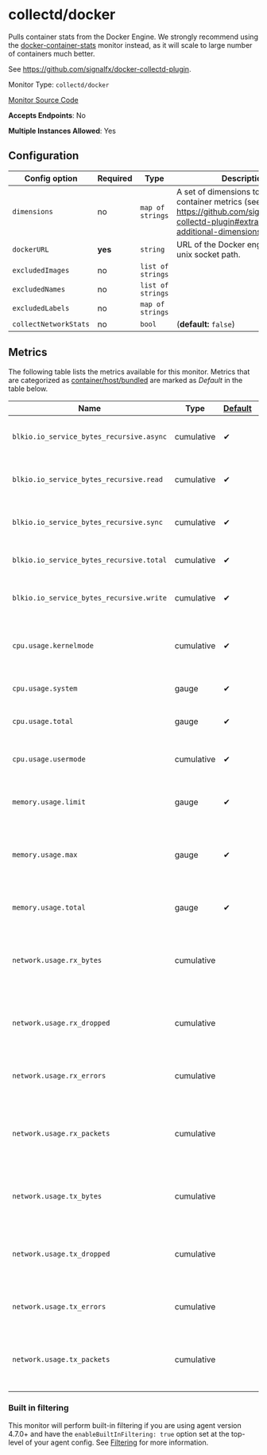 <!--- GENERATED BY gomplate from scripts/docs/monitor-page.md.tmpl --->

# collectd/docker

Pulls container stats from the Docker Engine.  We
strongly recommend using the
[docker-container-stats](./docker-container-stats.md) monitor instead, as it
will scale to large number of containers much better.

See https://github.com/signalfx/docker-collectd-plugin.


Monitor Type: `collectd/docker`

[Monitor Source Code](https://github.com/signalfx/signalfx-agent/tree/master/internal/monitors/collectd/docker)

**Accepts Endpoints**: No

**Multiple Instances Allowed**: Yes

## Configuration

| Config option | Required | Type | Description |
| --- | --- | --- | --- |
| `dimensions` | no | `map of strings` | A set of dimensions to add to container metrics (see https://github.com/signalfx/docker-collectd-plugin#extracting-additional-dimensions). |
| `dockerURL` | **yes** | `string` | URL of the Docker engine, can be a unix socket path. |
| `excludedImages` | no | `list of strings` |  |
| `excludedNames` | no | `list of strings` |  |
| `excludedLabels` | no | `map of strings` |  |
| `collectNetworkStats` | no | `bool` |  (**default:** `false`) |




## Metrics

The following table lists the metrics available for this monitor.
Metrics that are categorized as [container/host/bundled](https://docs.signalfx.com/en/latest/admin-guide/usage.html#about-custom-bundled-and-high-resolution-metrics)
are marked as _Default_ in the table below.

| Name | Type | [Default](https://docs.signalfx.com/en/latest/admin-guide/usage.html#about-custom-bundled-and-high-resolution-metrics) | Description |
| ---  | ---  | ---    | ---         |
| `blkio.io_service_bytes_recursive.async` | cumulative | ✔ | Volume, in bytes, of asynchronous block I/O |
| `blkio.io_service_bytes_recursive.read` | cumulative | ✔ | Volume, in bytes, of reads from block devices |
| `blkio.io_service_bytes_recursive.sync` | cumulative | ✔ | Volume, in bytes, of synchronous block I/O |
| `blkio.io_service_bytes_recursive.total` | cumulative | ✔ | Total volume, in bytes, of all block I/O |
| `blkio.io_service_bytes_recursive.write` | cumulative | ✔ | Volume, in bytes, of writes to block devices |
| `cpu.usage.kernelmode` | cumulative | ✔ | Jiffies of CPU time spent in kernel mode by the container |
| `cpu.usage.system` | gauge | ✔ | Jiffies of CPU time used by the system |
| `cpu.usage.total` | gauge | ✔ | Jiffies of CPU time used by the container |
| `cpu.usage.usermode` | cumulative | ✔ | Jiffies of CPU time spent in user mode by the container |
| `memory.usage.limit` | gauge | ✔ | Memory usage limit of the container, in bytes |
| `memory.usage.max` | gauge | ✔ | Maximum measured memory usage of the container, in bytes |
| `memory.usage.total` | gauge | ✔ | Bytes of memory used by the container |
| `network.usage.rx_bytes` | cumulative |  | Bytes received by the container via its network interface |
| `network.usage.rx_dropped` | cumulative |  | Number of inbound network packets dropped by the container |
| `network.usage.rx_errors` | cumulative |  | Errors receiving network packets |
| `network.usage.rx_packets` | cumulative |  | Network packets received by the container via its network interface |
| `network.usage.tx_bytes` | cumulative |  | Bytes sent by the container via its network interface |
| `network.usage.tx_dropped` | cumulative |  | Number of outbound network packets dropped by the container |
| `network.usage.tx_errors` | cumulative |  | Errors sending network packets |
| `network.usage.tx_packets` | cumulative |  | Network packets sent by the container via its network interface |



### Built in filtering
This monitor will perform built-in filtering if you are using agent version
4.7.0+ and have the `enableBuiltInFiltering: true` option set at the top-level
of your agent config.  See
[Filtering](https://docs.signalfx.com/en/latest/integrations/agent/filtering.html)
for more information.


